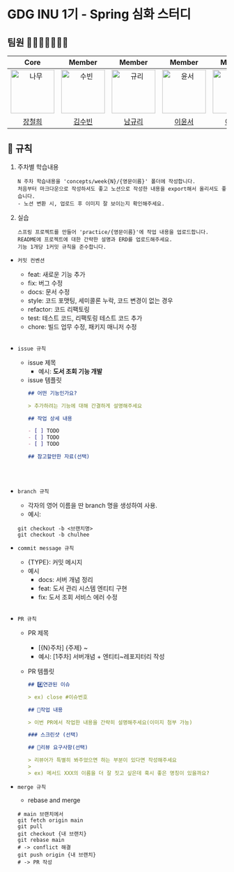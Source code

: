 # GDG INU 1기 - Spring 심화 스터디

## 팀원 👨‍👨‍👧‍👧👩‍👦‍👦

|Core|Member|Member|Member|Member|Member|Member|Member|
|:-:|:-:|:-:|:-:|:-:|:-:|:-:|:-:|
|<img src="https://avatars.githubusercontent.com/u/121238128?v=4" width=100px alt="나무"/>|<img src="https://avatars.githubusercontent.com/u/66998786?v=4" width=100px alt="수빈"/>|<img src="https://avatars.githubusercontent.com/u/75568516?v=4" width=100px alt="규리"/>|<img src="https://avatars.githubusercontent.com/u/170295944?v=4" width=100px alt="윤서"/>|<img src="https://avatars.githubusercontent.com/u/104718158?v=4" width=100px alt="제용"/>|<img src="https://avatars.githubusercontent.com/u/164310681?v=4" width=100px alt="채은"/>|<img src="https://avatars.githubusercontent.com/u/98392401?v=4" width=100px alt="광현"/>||
|[장철희](https://github.com/jang-namu)|[김수빈](https://github.com/subin3124)|[남규리](https://github.com/gyuri00)|[이윤서](https://github.com/yunseo0000)|[이제용](https://github.com/JayongLee)|[이채은](https://github.com/chaeeun1103)|[조광현](https://github.com/Kidprogramer1039)|천평근|

## 📝 규칙

1. 주차별 학습내용  
    ```
    N 주차 학습내용을 'concepts/week{N}/{영문이름}' 폴더에 작성합니다.  
    처음부터 마크다운으로 작성하셔도 좋고 노션으로 작성한 내용을 export해서 올리셔도 좋습니다.  
    - 노션 변환 시, 업로드 후 이미지 잘 보이는지 확인해주세요.
    ```

2. 실습
    ```
    스프링 프로젝트를 만들어 'practice/{영문이름}'에 작업 내용을 업로드합니다.
    README에 프로젝트에 대한 간략한 설명과 ERD를 업로드해주세요.
    기능 1개당 1커밋 규칙을 준수합니다.
    ```

- `커밋 컨벤션`
    - feat: 새로운 기능 추가
    - fix: 버그 수정
    - docs: 문서 수정
    - style: 코드 포맷팅, 세미콜론 누락, 코드 변경이 없는 경우
    - refactor: 코드 리팩토링
    - test: 테스트 코드, 리팩토링 테스트 코드 추가
    - chore: 빌드 업무 수정, 패키지 매니저 수정
<br><br>

- `issue 규칙`
    - issue 제목
        - 예시: **도서 조회 기능 개발**
    - issue 템플릿
        ```markdown
        ## 어떤 기능인가요?

        > 추가하려는 기능에 대해 간결하게 설명해주세요

        ## 작업 상세 내용

        - [ ] TODO
        - [ ] TODO
        - [ ] TODO

        ## 참고할만한 자료(선택)
        ```
    <br><br>      

- `branch 규칙`
    - 각자의 영어 이름을 딴 branch 명을 생성하여 사용.
    - 예시: 
    ```
  git checkout -b <브랜치명>      
  git checkout -b chulhee
    ```

- `commit message 규칙`
    - {TYPE}: 커밋 메시지
    - 예시
        - docs: 서버 개념 정리
        - feat: 도서 관리 시스템 엔티티 구현
        - fix: 도서 조회 서비스 에러 수정
    <br><br>

- `PR 규칙`
    - PR 제목
        - [{N}주차] {주제} ~
        - 예시: [1주차] 서버개념 + 엔티티~레포지터리 작성
    - PR 템플릿

        ```markdown
        ## #️⃣연관된 이슈

        > ex) close #이슈번호

        ## 📝작업 내용

        > 이번 PR에서 작업한 내용을 간략히 설명해주세요(이미지 첨부 가능)

        ### 스크린샷 (선택)

        ## 💬리뷰 요구사항(선택)

        > 리뷰어가 특별히 봐주었으면 하는 부분이 있다면 작성해주세요
        >
        > ex) 메서드 XXX의 이름을 더 잘 짓고 싶은데 혹시 좋은 명칭이 있을까요?
        ```

- `merge 규칙`
    - rebase and merge
    ```
    # main 브랜치에서
    git fetch origin main
    git pull
    git checkout {내 브랜치}
    git rebase main
    # -> conflict 해결
    git push origin {내 브랜치}
    # -> PR 작성
    ```

    <br><br>
